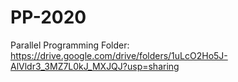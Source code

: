 # PP-2020
Parallel Programming
Folder: https://drive.google.com/drive/folders/1uLcO2Ho5J-AlVldr3_3MZ7L0kJ_MXJQJ?usp=sharing
